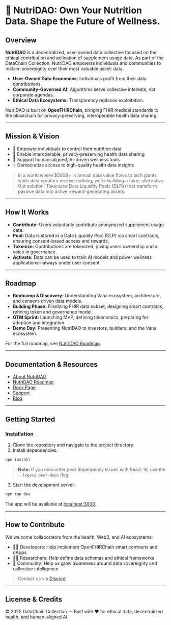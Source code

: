 # 🥗 NutriDAO: Own Your Nutrition Data. Shape the Future of Wellness.

## Overview

**NutriDAO** is a decentralized, user-owned data collective focused on the ethical contribution and activation of supplement usage data. As part of the DataChain Collection, NutriDAO empowers individuals and communities to reclaim sovereignty over their most valuable asset: data.

- **User-Owned Data Economies:** Individuals profit from their data contributions.
- **Community-Governed AI:** Algorithms serve collective interests, not corporate agendas.
- **Ethical Data Ecosystems:** Transparency replaces exploitation.

NutriDAO is built on **OpenFHIRChain**, bringing FHIR medical standards to the blockchain for privacy-preserving, interoperable health data sharing.

---

## Mission & Vision

- 🧠 Empower individuals to control their nutrition data
- 🔗 Enable interoperable, privacy-preserving health data sharing
- 🤖 Support human-aligned, AI-driven wellness tools
- 💡 Democratize access to high-quality health data insights

> In a world where $500B+ in annual data value flows to tech giants while data creators receive nothing, we're building a fairer alternative. Our solution: Tokenized Data Liquidity Pools (DLPs) that transform passive data into active, reward-generating assets.

---

## How It Works

- **Contribute:** Users voluntarily contribute anonymized supplement usage data.
- **Pool:** Data is stored in a Data Liquidity Pool (DLP) via smart contracts, ensuring consent-based access and rewards.
- **Tokenize:** Contributions are tokenized, giving users ownership and a voice in governance.
- **Activate:** Data can be used to train AI models and power wellness applications—always under user consent.

---

## Roadmap

- **Bootcamp & Discovery:** Understanding Vana ecosystem, architecture, and consent-driven data models.
- **Building Phase:** Finalizing FHIR data subset, designing smart contracts, refining token and governance model.
- **GTM Sprint:** Launching MVP, defining tokenomics, preparing for adoption and integration.
- **Demo Day:** Presenting NutriDAO to investors, builders, and the Vana ecosystem.

For the full roadmap, see [NutriDAO Roadmap](markdown/docs/nutridao-roadmap.mdx).

---

## Documentation & Resources

- [About NutriDAO](markdown/docs/about.mdx)
- [NutriDAO Roadmap](markdown/docs/nutridao-roadmap.mdx)
- [Docs Page](app/(site)/docs/page.tsx)
- [Support](app/(site)/support/page.tsx)
- [Blog](app/(site)/blog/page.tsx)

---

## Getting Started

### Installation

1. Clone the repository and navigate to the project directory.
2. Install dependencies:

```bash
npm install
```

> **Note:** If you encounter peer dependency issues with React 19, use the `--legacy-peer-deps` flag.

3. Start the development server:

```bash
npm run dev
```

The app will be available at [localhost:3000](http://localhost:3000).

---

## How to Contribute

We welcome collaborators from the health, Web3, and AI ecosystems:
- 👩‍💻 Developers: Help implement OpenFHIRChain smart contracts and dApps
- 🧑‍🔬 Researchers: Help define data schemas and ethical frameworks
- 📢 Community: Help us grow awareness around data sovereignty and collective intelligence

> Contact us via [Discord](https://discord.com/channels/1384877094156239039/1384877094747639810)

---

## License & Credits

© 2025 DataChain Collection — Built with ❤️ for ethical data, decentralized health, and human-aligned AI.
